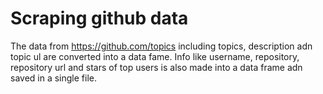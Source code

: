 # Scraping github data

The data from https://github.com/topics including topics, description adn topic ul are converted into a data fame. Info like username, repository, repository url and stars of top users is also made into a data frame adn saved in a single file. 
